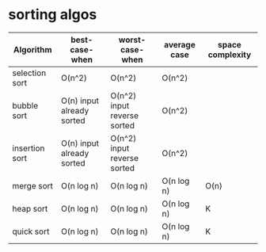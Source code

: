 # sorting algos

| Algorithm     | best-case-when             | worst-case-when             | average case |space complexity |
|---------------|----------------------------|-----------------------------|--------------|---------|
|selection sort | O(n^2)                     | O(n^2)                      | O(n^2)       | 
|bubble sort    | O(n)  input already sorted | O(n^2) input reverse sorted | O(n^2)       |
|insertion sort | O(n)  input already sorted | O(n^2) input reverse sorted | O(n^2)       |
|merge sort     | O(n log n)                 | O(n log n)                  | O(n log n)   | O(n) |
|heap sort      | O(n log n)                 | O(n log n)                  | O(n log n)   | K    |
|quick sort     | O(n log n)                 | O(n log n)                  | O(n log n)   | K    |